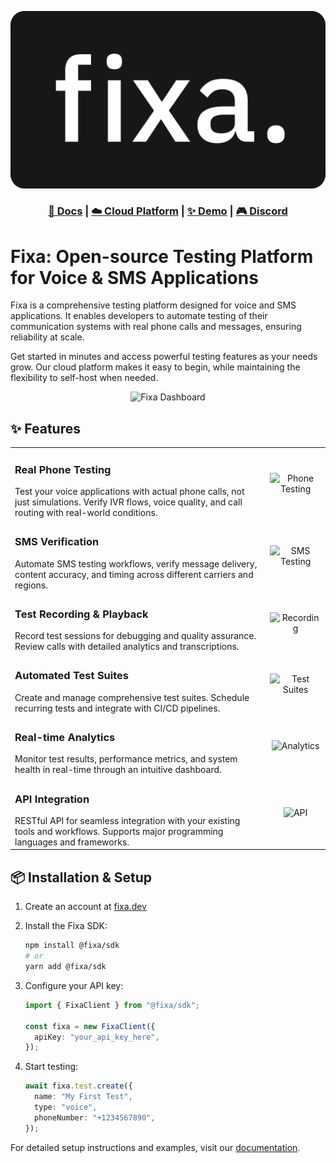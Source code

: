 [![Fixa Logo](/.github/assets/logo.png)](https://fixa.dev)

<h3 align="center">
  <a href="https://docs.fixa.dev">📘 Docs</a>
  | <a href="https://fixa.dev/">☁️ Cloud Platform</a>
  | <a href="https://demo.fixa.dev/">✨ Demo</a>
  | <a href="https://discord.fixa.dev">🎮 Discord</a>
</h4>

# Fixa: Open-source Testing Platform for Voice & SMS Applications

Fixa is a comprehensive testing platform designed for voice and SMS applications. It enables developers to automate testing of their communication systems with real phone calls and messages, ensuring reliability at scale.

Get started in minutes and access powerful testing features as your needs grow. Our cloud platform makes it easy to begin, while maintaining the flexibility to self-host when needed.

<div align="center">
<img alt="Fixa Dashboard" src=".github/assets/dashboard.gif" width="400" />
</div>

## ✨ Features

|                                                                                                                                                                                       |                                                                                |
| ------------------------------------------------------------------------------------------------------------------------------------------------------------------------------------- | :----------------------------------------------------------------------------: |
| <h3>Real Phone Testing</h3> Test your voice applications with actual phone calls, not just simulations. Verify IVR flows, voice quality, and call routing with real-world conditions. | <img alt="Phone Testing" src=".github/assets/phone-testing.png" width="250px"> |
| <h3>SMS Verification</h3> Automate SMS testing workflows, verify message delivery, content accuracy, and timing across different carriers and regions.                                |   <img alt="SMS Testing" src=".github/assets/sms-testing.png" width="250px">   |
| <h3>Test Recording & Playback</h3> Record test sessions for debugging and quality assurance. Review calls with detailed analytics and transcriptions.                                 |     <img alt="Recording" src=".github/assets/recording.png" width="250px">     |
| <h3>Automated Test Suites</h3> Create and manage comprehensive test suites. Schedule recurring tests and integrate with CI/CD pipelines.                                              |   <img alt="Test Suites" src=".github/assets/test-suites.png" width="250px">   |
| <h3>Real-time Analytics</h3> Monitor test results, performance metrics, and system health in real-time through an intuitive dashboard.                                                |     <img alt="Analytics" src=".github/assets/analytics.png" width="250px">     |
| <h3>API Integration</h3> RESTful API for seamless integration with your existing tools and workflows. Supports major programming languages and frameworks.                            |           <img alt="API" src=".github/assets/api.png" width="250px">           |

## 📦 Installation & Setup

1. Create an account at [fixa.dev](https://fixa.dev)
2. Install the Fixa SDK:
   ```bash
   npm install @fixa/sdk
   # or
   yarn add @fixa/sdk
   ```
3. Configure your API key:

   ```typescript
   import { FixaClient } from "@fixa/sdk";

   const fixa = new FixaClient({
     apiKey: "your_api_key_here",
   });
   ```

4. Start testing:
   ```typescript
   await fixa.test.create({
     name: "My First Test",
     type: "voice",
     phoneNumber: "+1234567890",
   });
   ```

For detailed setup instructions and examples, visit our [documentation](https://docs.fixa.dev).
